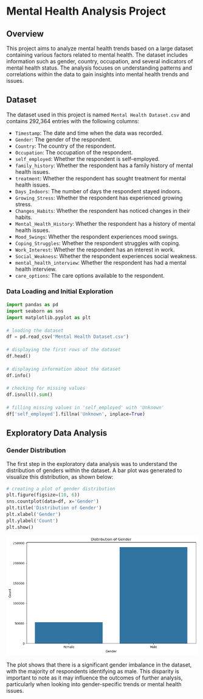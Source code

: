 # Mental Health Analysis Project

## Overview
This project aims to analyze mental health trends based on a large dataset containing various factors related to mental health. The dataset includes information such as gender, country, occupation, and several indicators of mental health status. The analysis focuses on understanding patterns and correlations within the data to gain insights into mental health trends and issues.

## Dataset
The dataset used in this project is named `Mental Health Dataset.csv` and contains 292,364 entries with the following columns:

- `Timestamp`: The date and time when the data was recorded.
- `Gender`: The gender of the respondent.
- `Country`: The country of the respondent.
- `Occupation`: The occupation of the respondent.
- `self_employed`: Whether the respondent is self-employed.
- `family_history`: Whether the respondent has a family history of mental health issues.
- `treatment`: Whether the respondent has sought treatment for mental health issues.
- `Days_Indoors`: The number of days the respondent stayed indoors.
- `Growing_Stress`: Whether the respondent has experienced growing stress.
- `Changes_Habits`: Whether the respondent has noticed changes in their habits.
- `Mental_Health_History`: Whether the respondent has a history of mental health issues.
- `Mood_Swings`: Whether the respondent experiences mood swings.
- `Coping_Struggles`: Whether the respondent struggles with coping.
- `Work_Interest`: Whether the respondent has an interest in work.
- `Social_Weakness`: Whether the respondent experiences social weakness.
- `mental_health_interview`: Whether the respondent has had a mental health interview.
- `care_options`: The care options available to the respondent.

### Data Loading and Initial Exploration

```python
import pandas as pd
import seaborn as sns
import matplotlib.pyplot as plt

# loading the dataset
df = pd.read_csv('Mental Health Dataset.csv')

# displaying the first rows of the dataset
df.head()

# displaying information about the dataset
df.info()

# checking for missing values
df.isnull().sum()

# filling missing values in 'self_employed' with 'Unknown'
df['self_employed'].fillna('Unknown', inplace=True)
```

## Exploratory Data Analysis
### Gender Distribution
The first step in the exploratory data analysis was to understand the distribution of genders within the dataset. A bar plot was generated to visualize this distribution, as shown below:

```python
# creating a plot of gender distribution
plt.figure(figsize=(10, 6))
sns.countplot(data=df, x='Gender')
plt.title('Distribution of Gender')
plt.xlabel('Gender')
plt.ylabel('Count')
plt.show()
```

![Gender Distribution](images/gender_distribution.png)

The plot shows that there is a significant gender imbalance in the dataset, with the majority of respondents identifying as male. This disparity is important to note as it may influence the outcomes of further analysis, particularly when looking into gender-specific trends or mental health issues.